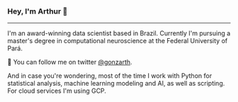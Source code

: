 ### Hey, I'm Arthur 👋

***

I'm an award-winning data scientist based in Brazil. Currently I'm pursuing a master's degree in computational neuroscience at the Federal University of Pará. 


💬  You can follow me on twitter <a href="https://twitter.com/gonzarth">@gonzarth</a>.

And in case you're wondering, most of the time I work with Python for statistical analysis, machine learning modeling and AI, as well as scripting. For cloud services I'm using GCP.
